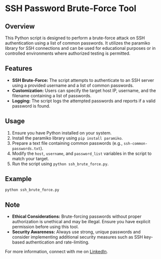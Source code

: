 <!DOCTYPE html>
<html lang="en">
<head>
<meta charset="UTF-8">
<meta name="viewport" content="width=device-width, initial-scale=1.0">
</head>
<body>
<h1>SSH Password Brute-Force Tool</h1>

<h2>Overview</h2>
<p>This Python script is designed to perform a brute-force attack on SSH authentication using a list of common passwords. It utilizes the paramiko library for SSH connections and can be used for educational purposes or in controlled environments where authorized testing is permitted.</p>

<h2>Features</h2>
<ul>
  <li><strong>SSH Brute-Force:</strong> The script attempts to authenticate to an SSH server using a provided username and a list of common passwords.</li>
  <li><strong>Customization:</strong> Users can specify the target host IP, username, and the filename containing a list of passwords.</li>
  <li><strong>Logging:</strong> The script logs the attempted passwords and reports if a valid password is found.</li>
</ul>

<h2>Usage</h2>
<ol>
  <li>Ensure you have Python installed on your system.</li>
  <li>Install the paramiko library using <code>pip install paramiko</code>.</li>
  <li>Prepare a text file containing common passwords (e.g., <code>ssh-common-passwords.txt</code>).</li>
  <li>Modify the <code>host</code>, <code>username</code>, and <code>password_list</code> variables in the script to match your target.</li>
  <li>Run the script using <code>python ssh_brute_force.py</code>.</li>
</ol>

<h2>Example</h2>
<pre><code>python ssh_brute_force.py</code></pre>

<h2>Note</h2>
<ul>
  <li><strong>Ethical Considerations:</strong> Brute-forcing passwords without proper authorization is unethical and may be illegal. Ensure you have explicit permission before using this tool.</li>
  <li><strong>Security Awareness:</strong> Always use strong, unique passwords and consider implementing additional security measures such as SSH key-based authentication and rate-limiting.</li>
</ul>

<p>For more information, connect with me on <a href="https://www.linkedin.com/in/abhijith-soman-5b597225b/">LinkedIn</a>.</p>

</body>
</html>
